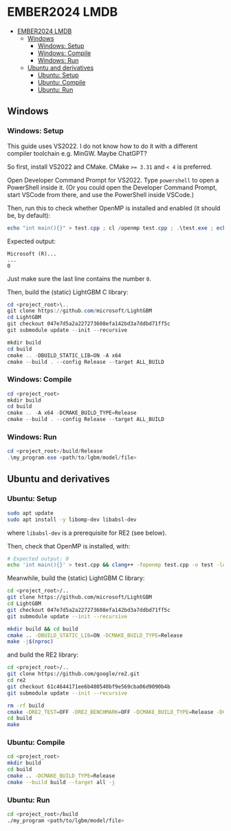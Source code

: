 # EMBER2024 LMDB

- [EMBER2024 LMDB](#ember2024-lmdb)
  - [Windows](#windows)
    - [Windows: Setup](#windows-setup)
    - [Windows: Compile](#windows-compile)
    - [Windows: Run](#windows-run)
  - [Ubuntu and derivatives](#ubuntu-and-derivatives)
    - [Ubuntu: Setup](#ubuntu-setup)
    - [Ubuntu: Compile](#ubuntu-compile)
    - [Ubuntu: Run](#ubuntu-run)

## Windows

### Windows: Setup

This guide uses VS2022. I do not know
how to do it with a different compiler
toolchain e.g. MinGW. Maybe ChatGPT?

So first, install VS2022 and CMake.
CMake `>= 3.31` and `< 4` is preferred.

Open Developer Command Prompt for
VS2022. Type `powershell` to open
a PowerShell inside it. (Or you
could open the Developer Command
Prompt, start VSCode from there,
and use the PowerShell inside
VSCode.)

Then, run this to check whether
OpenMP is installed and enabled (it
should be, by default):

```powershell
echo "int main(){}" > test.cpp ; cl /openmp test.cpp ; .\test.exe ; echo $LastExitCode ; rm test.*
```

Expected output:

    Microsoft (R)...
    ...
    0

Just make sure the last line contains the number `0`.

Then, build the (static) LightGBM C library:

```powershell
cd <project_root>\..
git clone https://github.com/microsoft/LightGBM
cd LightGBM
git checkout 047e7d5a2a227273608efa142bd3a7ddbd71ff5c
git submodule update --init --recursive

mkdir build
cd build
cmake .. -DBUILD_STATIC_LIB=ON -A x64
cmake --build . --config Release --target ALL_BUILD
```

### Windows: Compile

```powershell
cd <project_root>
mkdir build
cd build
cmake .. -A x64 -DCMAKE_BUILD_TYPE=Release
cmake --build . --config Release --target ALL_BUILD
```

### Windows: Run

```powershell
cd <project_root>/build/Release
.\my_program.exe <path/to/lgbm/model/file>
```

## Ubuntu and derivatives

### Ubuntu: Setup

```sh
sudo apt update
sudo apt install -y libomp-dev libabsl-dev
```

where `libabsl-dev` is a prerequisite for RE2
(see below).

Then, check that OpenMP is installed, with:

```sh
# Expected output: 0
echo 'int main(){}' > test.cpp && clang++ -fopenmp test.cpp -o test -lomp && rm -f test.cpp && rm -f test && echo $?
```

Meanwhile, build the (static) LightGBM C library:

```sh
cd <project_root>/..
git clone https://github.com/microsoft/LightGBM
cd LightGBM
git checkout 047e7d5a2a227273608efa142bd3a7ddbd71ff5c
git submodule update --init --recursive

mkdir build && cd build
cmake .. -DBUILD_STATIC_LIB=ON -DCMAKE_BUILD_TYPE=Release
make -j$(nproc)
```

and build the RE2 library:

```sh
cd <project_root>/..
git clone https://github.com/google/re2.git
cd re2
git checkout 61c4644171ee6b480540bf9e569cba06d9090b4b
git submodule update --init --recursive

rm -rf build
cmake -DRE2_TEST=OFF -DRE2_BENCHMARK=OFF -DCMAKE_BUILD_TYPE=Release -DCMAKE_INSTALL_PREFIX=/usr -S . -B build
cd build
make
```

### Ubuntu: Compile

```sh
cd <project_root>
mkdir build
cd build
cmake .. -DCMAKE_BUILD_TYPE=Release
cmake --build build --target all -j
```

### Ubuntu: Run

```sh
cd <project_root>/build
./my_program <path/to/lgbm/model/file>
```

